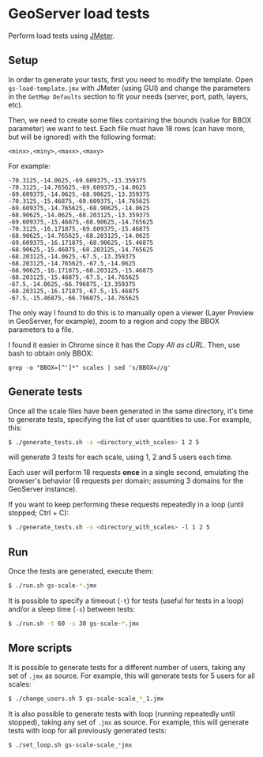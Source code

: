 # GeoServer load tests

Perform load tests using [JMeter](https://jmeter.apache.org/).

## Setup

In order to generate your tests, first you need to modify the template. Open `gs-load-template.jmx` with JMeter (using GUI) and change the parameters in the `GetMap Defaults` section to fit your needs (server, port, path, layers, etc).

Then, we need to create some files containing the bounds (value for BBOX parameter) we want to test. Each file must have 18 rows (can have more, but will be ignored) with the following format:

```
<minx>,<miny>,<maxx>,<maxy>
```

For example:

```
-70.3125,-14.0625,-69.609375,-13.359375
-70.3125,-14.765625,-69.609375,-14.0625
-69.609375,-14.0625,-68.90625,-13.359375
-70.3125,-15.46875,-69.609375,-14.765625
-69.609375,-14.765625,-68.90625,-14.0625
-68.90625,-14.0625,-68.203125,-13.359375
-69.609375,-15.46875,-68.90625,-14.765625
-70.3125,-16.171875,-69.609375,-15.46875
-68.90625,-14.765625,-68.203125,-14.0625
-69.609375,-16.171875,-68.90625,-15.46875
-68.90625,-15.46875,-68.203125,-14.765625
-68.203125,-14.0625,-67.5,-13.359375
-68.203125,-14.765625,-67.5,-14.0625
-68.90625,-16.171875,-68.203125,-15.46875
-68.203125,-15.46875,-67.5,-14.765625
-67.5,-14.0625,-66.796875,-13.359375
-68.203125,-16.171875,-67.5,-15.46875
-67.5,-15.46875,-66.796875,-14.765625
```

The only way I found to do this is to manually open a viewer (Layer Preview in GeoServer, for example), zoom to a region and copy the BBOX parameters to a file.

I found it easier in Chrome since it has the *Copy All as cURL*. Then, use bash to obtain only BBOX:

```
grep -o "BBOX=[^']*" scales | sed 's/BBOX=//g'
```

## Generate tests

Once all the scale files have been generated in the same directory, it's time to generate tests, specifying the list of user quantities to use. For example, this:

```bash
$ ./generate_tests.sh -s <directory_with_scales> 1 2 5
```

will generate 3 tests for each scale, using 1, 2 and 5 users each time.

Each user will perform 18 requests **once** in a single second, emulating the browser's behavior (6 requests per domain; assuming 3 domains for the GeoServer instance).

If you want to keep performing these requests repeatedly in a loop (until stopped; Ctrl + C):

```bash
$ ./generate_tests.sh -s <directory_with_scales> -l 1 2 5
```

## Run

Once the tests are generated, execute them:

```bash
$ ./run.sh gs-scale-*.jmx
```

It is possible to specify a timeout (`-t`) for tests (useful for tests in a loop) and/or a sleep time (`-s`) between tests:

```bash
$ ./run.sh -t 60 -s 30 gs-scale-*.jmx
```



## More scripts

It is possible to generate tests for a different number of users, taking any set of `.jmx` as source. For example, this will generate tests for 5 users for all scales:

```bash
$ ./change_users.sh 5 gs-scale-scale_*_1.jmx
```

It is also possible to generate tests with loop (running repeatedly until stopped), taking any set of `.jmx` as source. For example, this will generate tests with loop for all previously generated tests:

```bash
$ ./set_loop.sh gs-scale-scale_*jmx

```

